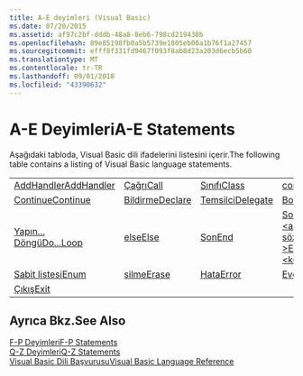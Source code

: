 ```yaml
---
title: A-E deyimleri (Visual Basic)
ms.date: 07/20/2015
ms.assetid: af97c2bf-dddb-48a8-8eb6-798cd219430b
ms.openlocfilehash: 89e85198fb0a5b5739e1805eb00a1b76f1a27457
ms.sourcegitcommit: efff8f331fd9467f093f8ab8d23a203d6ecb5b60
ms.translationtype: MT
ms.contentlocale: tr-TR
ms.lasthandoff: 09/01/2018
ms.locfileid: "43390632"
---
```

# <a name="a-e-statements"></a><span data-ttu-id="027d8-102">A-E Deyimleri</span><span class="sxs-lookup"><span data-stu-id="027d8-102">A-E Statements</span></span>
<span data-ttu-id="027d8-103">Aşağıdaki tabloda, Visual Basic dili ifadelerini listesini içerir.</span><span class="sxs-lookup"><span data-stu-id="027d8-103">The following table contains a listing of Visual Basic language statements.</span></span>  
  
|||||  
|---|---|---|---|  
|[<span data-ttu-id="027d8-104">AddHandler</span><span class="sxs-lookup"><span data-stu-id="027d8-104">AddHandler</span></span>](../../../visual-basic/language-reference/statements/addhandler-statement.md)|[<span data-ttu-id="027d8-105">Çağrı</span><span class="sxs-lookup"><span data-stu-id="027d8-105">Call</span></span>](../../../visual-basic/language-reference/statements/call-statement.md)|[<span data-ttu-id="027d8-106">Sınıfı</span><span class="sxs-lookup"><span data-stu-id="027d8-106">Class</span></span>](../../../visual-basic/language-reference/statements/class-statement.md)|[<span data-ttu-id="027d8-107">const</span><span class="sxs-lookup"><span data-stu-id="027d8-107">Const</span></span>](../../../visual-basic/language-reference/statements/const-statement.md)|  
|[<span data-ttu-id="027d8-108">Continue</span><span class="sxs-lookup"><span data-stu-id="027d8-108">Continue</span></span>](../../../visual-basic/language-reference/statements/continue-statement.md)|[<span data-ttu-id="027d8-109">Bildirme</span><span class="sxs-lookup"><span data-stu-id="027d8-109">Declare</span></span>](../../../visual-basic/language-reference/statements/declare-statement.md)|[<span data-ttu-id="027d8-110">Temsilci</span><span class="sxs-lookup"><span data-stu-id="027d8-110">Delegate</span></span>](../../../visual-basic/language-reference/statements/delegate-statement.md)|[<span data-ttu-id="027d8-111">Boyutu</span><span class="sxs-lookup"><span data-stu-id="027d8-111">Dim</span></span>](../../../visual-basic/language-reference/statements/dim-statement.md)|  
|[<span data-ttu-id="027d8-112">Yapın... Döngü</span><span class="sxs-lookup"><span data-stu-id="027d8-112">Do...Loop</span></span>](../../../visual-basic/language-reference/statements/do-loop-statement.md)|[<span data-ttu-id="027d8-113">else</span><span class="sxs-lookup"><span data-stu-id="027d8-113">Else</span></span>](../../../visual-basic/language-reference/statements/else-statement.md)|[<span data-ttu-id="027d8-114">Son</span><span class="sxs-lookup"><span data-stu-id="027d8-114">End</span></span>](../../../visual-basic/language-reference/statements/end-statement.md)|[<span data-ttu-id="027d8-115">Son \<anahtar sözcüğü ></span><span class="sxs-lookup"><span data-stu-id="027d8-115">End \<keyword></span></span>](../../../visual-basic/language-reference/statements/end-keyword-statement.md)|  
|[<span data-ttu-id="027d8-116">Sabit listesi</span><span class="sxs-lookup"><span data-stu-id="027d8-116">Enum</span></span>](../../../visual-basic/language-reference/statements/enum-statement.md)|[<span data-ttu-id="027d8-117">silme</span><span class="sxs-lookup"><span data-stu-id="027d8-117">Erase</span></span>](../../../visual-basic/language-reference/statements/erase-statement.md)|[<span data-ttu-id="027d8-118">Hata</span><span class="sxs-lookup"><span data-stu-id="027d8-118">Error</span></span>](../../../visual-basic/language-reference/statements/error-statement.md)|[<span data-ttu-id="027d8-119">Event</span><span class="sxs-lookup"><span data-stu-id="027d8-119">Event</span></span>](../../../visual-basic/language-reference/statements/event-statement.md)|  
|[<span data-ttu-id="027d8-120">Çıkış</span><span class="sxs-lookup"><span data-stu-id="027d8-120">Exit</span></span>](../../../visual-basic/language-reference/statements/exit-statement.md)||||  
  
## <a name="see-also"></a><span data-ttu-id="027d8-121">Ayrıca Bkz.</span><span class="sxs-lookup"><span data-stu-id="027d8-121">See Also</span></span>  
 [<span data-ttu-id="027d8-122">F-P Deyimleri</span><span class="sxs-lookup"><span data-stu-id="027d8-122">F-P Statements</span></span>](../../../visual-basic/language-reference/statements/f-p-statements.md)  
 [<span data-ttu-id="027d8-123">Q-Z Deyimleri</span><span class="sxs-lookup"><span data-stu-id="027d8-123">Q-Z Statements</span></span>](../../../visual-basic/language-reference/statements/q-z-statements.md)  
 [<span data-ttu-id="027d8-124">Visual Basic Dili Başvurusu</span><span class="sxs-lookup"><span data-stu-id="027d8-124">Visual Basic Language Reference</span></span>](../../../visual-basic/language-reference/index.md)
